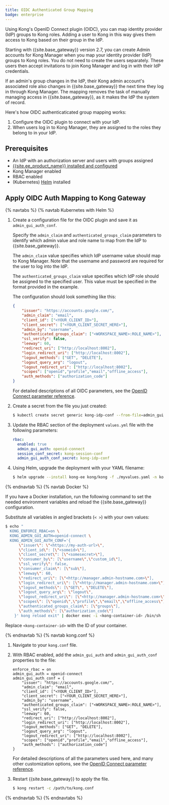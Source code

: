 ```yaml
---
title: OIDC Authenticated Group Mapping
badge: enterprise
---
```


Using Kong's OpenID Connect plugin (OIDC), you can map identity provider (IdP)
groups to Kong roles. Adding a user to Kong in this way gives them access to
Kong based on their group in the IdP.

Starting with {{site.base_gateway}} version 2.7, you can create Admin accounts for 
Kong Manager when you map your identity provider (IdP) groups to Kong roles. You do 
not need to create the users separately. These users then accept invitations to join 
Kong Manager and log in with their IdP credentials.

If an admin's group changes in the IdP, their Kong admin account's associated
role also changes in {{site.base_gateway}} the next time they log in through Kong
Manager. The mapping removes the task of manually managing access in
{{site.base_gateway}}, as it makes the IdP the system of record.

Here's how OIDC authenticaticated group mapping works:

1. Configure the OIDC plugin to connect with your IdP.
1. When users log in to Kong Manager, they are assigned to the roles they belong to in your IdP.

## Prerequisites
* An IdP with an authorization server and users with groups assigned
* [{{site.ee_product_name}} installed and configured](/gateway/{{page.kong_version}}/install-and-run)
* Kong Manager enabled
* RBAC enabled
* (Kubernetes) [Helm](https://helm.sh/docs/intro/install/) installed

## Apply OIDC Auth Mapping to Kong Gateway

{% navtabs %}
{% navtab Kubernetes with Helm %}

1. Create a configuration file for the OIDC plugin and save it as
`admin_gui_auth_conf`. 

   Specify the `admin_claim` and `authenticated_groups_claim` parameters 
   to identify which admin value and role name to map from the IdP to {{site.base_gateway}}.

   The `admin_claim` value specifies which IdP username value should map to Kong Manager. 
   Note that the username and password are required for the user to log into the IdP.

   The `authenticated_groups_claim` value specifies which IdP role should be assigned to the
   specified user. This value must be specified in the format provided in the example.

    The configuration should look something like this:

    ```json
    {                                      
        "issuer": "https://accounts.google.com/",        
        "admin_claim": "email",
        "client_id": ["<YOUR_CLIENT_ID>"],                 
        "client_secret": ["<YOUR_CLIENT_SECRET_HERE>"],
        "admin_by": "username",
        "authenticated_groups_claim": ["<WORKSPACE_NAME>:ROLE_NAME>"],
        "ssl_verify": false,
        "leeway": 60,
        "redirect_uri": ["http://localhost:8002"],
        "login_redirect_uri": ["http://localhost:8002"],
        "logout_methods": ["GET", "DELETE"],
        "logout_query_arg": "logout",
        "logout_redirect_uri": ["http://localhost:8002"],
        "scopes": ["openid","profile","email","offline_access"],
        "auth_methods": ["authorization_code"]
    }
    ```

    For detailed descriptions of all OIDC parameters, see the 
    [OpenID Connect parameter reference](/hub/kong-inc/openid-connect/#configuration-parameters).

2. Create a secret from the file you just created:

    ```sh
    $ kubectl create secret generic kong-idp-conf --from-file=admin_gui_auth_conf -n kong
    ```

3. Update the RBAC section of the deployment `values.yml` file with the
following parameters:

    ```yaml
    rbac:
      enabled: true
      admin_gui_auth: openid-connect
      session_conf_secret: kong-session-conf   
      admin_gui_auth_conf_secret: kong-idp-conf
    ```

4. Using Helm, upgrade the deployment with your YAML filename:

    ```sh
    $ helm upgrade --install kong-ee kong/kong -f ./myvalues.yaml -n kong
    ```
{% endnavtab %}
{% navtab Docker %}

If you have a Docker installation, run the following command to set the needed
environment variables and reload the {{site.base_gateway}} configuration.

Substitute all variables in angled brackets (`< >`) with your own values:

```sh
$ echo "
  KONG_ENFORCE_RBAC=on \
  KONG_ADMIN_GUI_AUTH=openid-connect \
  KONG_ADMIN_GUI_AUTH_CONF='{
      \"issuer\": \"<https://my-auth-url>\",
      \"client_id\": [\"<someid>\"],
      \"client_secret\": [\"<somesecret>\"],
      \"consumer_by\": [\"username\",\"custom_id\"],
      \"ssl_verify\": false,
      \"consumer_claim\": [\"sub\"],
      \"leeway\": 60,
      \"redirect_uri\": [\"<http://manager.admin-hostname.com>\"],
      \"login_redirect_uri\": [\"<http://manager.admin-hostname.com>\"],
      \"logout_methods\": [\"GET\", \"DELETE\"],
      \"logout_query_arg\": \"logout\",
      \"logout_redirect_uri\": [\"<http://manager.admin-hostname.com>\"],
      \"scopes\": [\"openid\",\"profile\",\"email\",\"offline_access\"],
      \"authenticated_groups_claim\": [\"groups\"],
      \"auth_methods\": [\"authorization_code\"]
    }' kong reload exit" | docker exec -i <kong-container-id> /bin/sh
```

Replace `<kong-container-id>` with the ID of your container.

{% endnavtab %}
{% navtab kong.conf %}

1. Navigate to your `kong.conf` file.

2. With RBAC enabled, add the `admin_gui_auth` and `admin_gui_auth_conf`
properties to the file:

    ```
    enforce_rbac = on
    admin_gui_auth = openid-connect
    admin_gui_auth_conf = {                                      
        "issuer": "https://accounts.google.com/",        
        "admin_claim": "email",
        "client_id": ["<YOUR_CLIENT_ID>"],                 
        "client_secret": ["<YOUR_CLIENT_SECRET_HERE>"],
        "admin_by": "username",
        "authenticated_groups_claim": ["<WORKSPACE_NAME>:ROLE_NAME>"],
        "ssl_verify": false,
        "leeway": 60,
        "redirect_uri": ["http://localhost:8002"],
        "login_redirect_uri": ["http://localhost:8002"],
        "logout_methods": ["GET", "DELETE"],
        "logout_query_arg": "logout",
        "logout_redirect_uri": ["http://localhost:8002"],
        "scopes": ["openid","profile","email","offline_access"],
        "auth_methods": ["authorization_code"]
    }
    ```

    For detailed descriptions of all the parameters used here, and many other
    customization options, see the [OpenID Connect parameter reference](/hub/kong-inc/openid-connect/#configuration-parameters).

3. Restart {{site.base_gateway}} to apply the file.

    ```sh
    $ kong restart -c /path/to/kong.conf
    ```

{% endnavtab %}
{% endnavtabs %}
